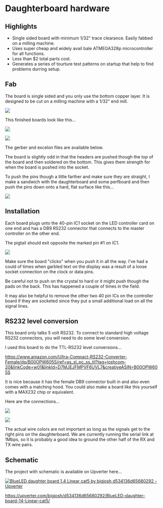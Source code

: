 # Daughterboard hardware

## Highlights

* Single sided board with minimum 1/32" trace clearance. Easily fabbed on a milling machine. 
* Uses super cheap and widely avail bale  ATMEGA328p microcontroller for all functions. 
* Less than $2 total parts cost.
* Generates a series of tourture test patterns on startup that help to find problems durring setup.

## Fab

The board is single sided and you only use the bottom copper layer. It is designed to be cut on a milling machine with a 1/32" end mill. 

![](images/board-bare.jpg)

This finished boards look like this...

![](images/board-front.jpg)

![](images/board-back.jpg)

The gerber and excelon files are available below. 

The board is slightly odd in that the headers are pushed though the *top* of the board and then soldered on the bottom. This gives them strength for when the board is pushed into the socket. 

To push the pins though a little farther and make sure they are straight, I make a sandwich with the daughterboard and some perfboard and then push the pins down onto a hard, flat surface like this...

![](images/push-pins.jpg)  


## Installation 

Each board plugs unto the 40-pin IC1 socket on the LED controller card on one end and has a DB9 RS232 connector that connects to the master controller on the other end.

The pigtail should exit opposite the marked pin #1 on IC1. 

![](images/daughterboard.jpg)

Make sure the board "clicks" when you push it in all the way. I've had a could of times when garbled text on the display was a result of a loose socket connection on the clock or data pins. 

Be careful not to push on the crystal to hard or it might push though the pads on the back. This has happened a couple of times in the field. 

It may also be helpful to remove the other two 40 pin ICs on the controller board if they are socketed since they put a small additional load on all the signal lines. 

## RS232 level conversion

This board only talks 5 volt RS232. To connect to standard high voltage RS232 connectors, you will need to do some level conversion. 

I used this board to do the TTL-RS232 level conversions...

https://www.amazon.com/Ultra-Compact-RS232-Converter-Female/dp/B00OPW605S/ref=as_sl_pc_ss_til?tag=joshcom-20&linkCode=w01&linkId=D7MJEJFMPVF6UVL7&creativeASIN=B00OPW605S

It is nice because it has the female DB9 connector built in and also even comes with a matching hood. You could also make a board like this yourself with a MAX232 chip or equivalent.

Here are the connections...

![](images/connector-front.jpg)

![](images/connector-back.jpg) 

The actual wire colors are not important as long as the signals get to the right pins on the daughterboard. We are currently running the serial link at 1Mbps, so it is probably a good idea to ground the other half of the RX and TX wire pairs.    

## Schematic

The project with schematic is available on Upverter here...

[![BlueLED daughter board 1.4 Linear cat5 by bigjosh d534136d65680292 - Upverter](https://upverter.com/bigjosh/d534136d65680292/BlueLED-daughter-board-14-Linear-cat5/embed_img/14449230690000/)](https://upverter.com/bigjosh/d534136d65680292/BlueLED-daughter-board-14-Linear-cat5/#/)

https://upverter.com/bigjosh/d534136d65680292/BlueLED-daughter-board-14-Linear-cat5/


